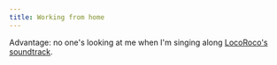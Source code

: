 ```yaml
---
title: Working from home
---
```


Advantage: no one's looking at me when I'm singing along [LocoRoco's
soundtrack](http://www.youtube.com/watch?v=oORpDuzjjHU).

